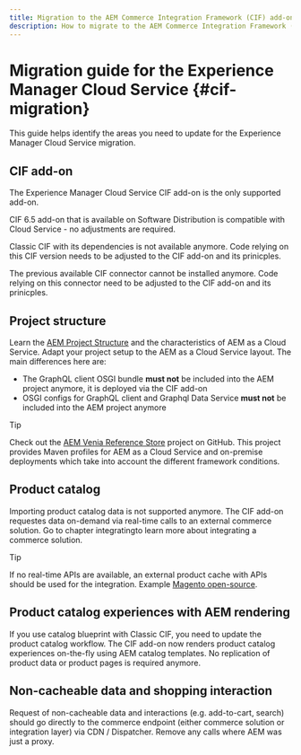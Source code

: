 ```yaml
---
title: Migration to the AEM Commerce Integration Framework (CIF) add-on
description: How to migrate to the AEM Commerce Integration Framework (CIF) add-on from an old version
---
```

# Migration guide for the Experience Manager Cloud Service {#cif-migration}

This guide helps identify the areas you need to update for the Experience Manager Cloud Service migration.

## CIF add-on

The Experience Manager Cloud Service CIF add-on is the only supported add-on.

CIF 6.5 add-on that is available on Software Distribution is compatible with Cloud Service - no adjustments are required.

Classic CIF with its dependencies is not available anymore. Code relying on this CIF version needs to be adjusted to the CIF add-on and its prinicples.

The previous available CIF connector cannot be installed anymore. Code relying on this connector need to be adjusted to the CIF add-on and its prinicples.

## Project structure

Learn the [AEM Project Structure](https://docs.adobe.com/content/help/en/experience-manager-cloud-service/implementing/developing/aem-project-content-package-structure.html) and the characteristics of AEM as a Cloud Service. Adapt your project setup to the AEM as a Cloud Service layout.
The main differences here are:

* The GraphQL client OSGI bundle **must not** be included into the AEM project anymore, it is deployed via the CIF add-on
* OSGI configs for GraphQL client and Graphql Data Service **must not** be included into the AEM project anymore

>[!TIP]
>
>Check out the [AEM Venia Reference Store](https://github.com/adobe/aem-cif-guides-venia) project on GitHub. This project provides Maven profiles for AEM as a Cloud Service and on-premise deployments which take into account the different framework conditions.

## Product catalog

Importing product catalog data is not supported anymore. The CIF add-on requestes data on-demand via real-time calls to an external commerce solution. Go to chapter integratingto learn more about integrating a commerce solution.

>[!TIP]
>
>If no real-time APIs are available, an external product cache with APIs should be used for the integration. Example [Magento open-source](https://magento.com/products/magento-open-source).

## Product catalog experiences with AEM rendering

If you use catalog blueprint with Classic CIF, you need to update the product catalog workflow. The CIF add-on now renders product catalog experiences on-the-fly using AEM catalog templates. No replication of product data or product pages is required anymore.

## Non-cacheable data and shopping interaction

Request of non-cacheable data and interactions (e.g. add-to-cart, search) should go directly to the commerce endpoint (either commerce solution or integration layer) via CDN / Dispatcher. Remove any calls where AEM was just a proxy.
